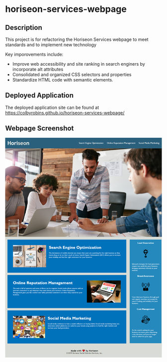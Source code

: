 # horiseon-services-webpage

## Description

This project is for refactoring the Horiseon Services webpage to meet standards and to implement new technology

Key imporovements include:

- Improve web accessibility and site ranking in search enginers by incorporate alt attributes
- Consolidated and organized CSS selectors and properties
- Standardize HTML code with semantic elements.


## Deployed Application

The deployed application site can be found at https://colbyrobins.github.io/horiseon-services-webpage/

## Webpage Screenshot

![The Horiseon webpage](./assets/images/colbyrobins.github.io_horiseon-services-webpage_.png)
